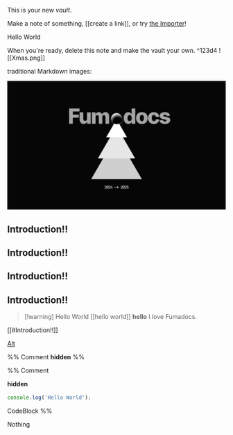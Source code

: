 This is your new _vault_.

Make a note of something, [[create a link]], or try [the Importer](https://help.obsidian.md/Plugins/Importer)!

<Card href="/docs/headless">Hello World</Card>

When you're ready, delete this note and make the vault your own. ^123d4
![[Xmas.png]]

traditional Markdown images:

![alt](Xmas.png)

## Introduction!!

## Introduction!!

## Introduction!!

## Introduction!!

> [!warning] Hello World [[hello world]] **hello**
> I love Fumadocs.

[[#Introduction!!]]

[Alt](hello%20world.md)

%% Comment **hidden** %%

%% Comment

**hidden**

```ts
console.log('Hello World');
```

CodeBlock %%

Nothing
